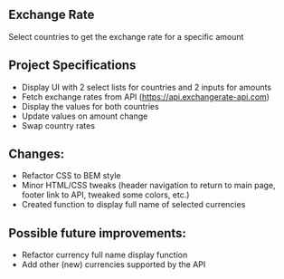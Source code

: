 ## Exchange Rate

Select countries to get the exchange rate for a specific amount

## Project Specifications

- Display UI with 2 select lists for countries and 2 inputs for amounts
- Fetch exchange rates from API (https://api.exchangerate-api.com)
- Display the values for both countries
- Update values on amount change
- Swap country rates

## Changes:
- Refactor CSS to BEM style
- Minor HTML/CSS tweaks (header navigation to return to main page, footer link to API, tweaked some colors, etc.)
- Created function to display full name of selected currencies

## Possible future improvements:
- Refactor currency full name display function
- Add other (new) currencies supported by the API
